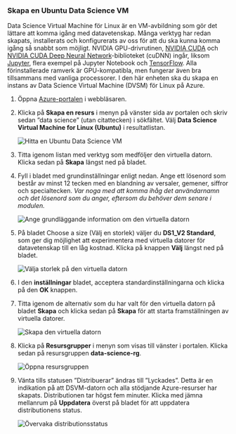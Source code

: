 ### <a name="create-an-ubuntu-data-science-vm"></a>Skapa en Ubuntu Data Science VM

Data Science Virtual Machine för Linux är en VM-avbildning som gör det lättare att komma igång med datavetenskap. Många verktyg har redan skapats, installerats och konfigurerats av oss för att du ska kunna komma igång så snabbt som möjligt. NVIDIA GPU-drivrutinen, [NVIDIA CUDA](https://developer.nvidia.com/cuda-downloads) och [NVIDIA CUDA Deep Neural Network](https://developer.nvidia.com/cudnn)-biblioteket (cuDNN) ingår, liksom [Jupyter](http://jupyter.org/), flera exempel på Jupyter Notebook och [TensorFlow](https://www.tensorflow.org/). Alla förinstallerade ramverk är GPU-kompatibla, men fungerar även bra tillsammans med vanliga processorer. I den här enheten ska du skapa en instans av Data Science Virtual Machine (DVSM) för Linux på Azure.

1. Öppna [Azure-portalen](https://portal.azure.com/?azure-portal=true) i webbläsaren.

1. Klicka på **Skapa en resurs** i menyn på vänster sida av portalen och skriv sedan ”data science” (utan citattecken) i sökfältet. Välj **Data Science Virtual Machine for Linux (Ubuntu)** i resultatlistan.

    ![Hitta en Ubuntu Data Science VM](../media-draft/1-new-data-science-vm.png)

1. Titta igenom listan med verktyg som medföljer den virtuella datorn. Klicka sedan på **Skapa** längst ned på bladet.

1. Fyll i bladet med grundinställningar enligt nedan. Ange ett lösenord som består av minst 12 tecken med en blandning av versaler, gemener, siffror och specialtecken. *Var noga med att komma ihåg det användarnamn och det lösenord som du anger, eftersom du behöver dem senare i modulen.*

    ![Ange grundläggande information om den virtuella datorn](../media-draft/1-create-data-science-vm-1.png)

1. På bladet Choose a size (Välj en storlek) väljer du **DS1_V2 Standard**, som ger dig möjlighet att experimentera med virtuella datorer för datavetenskap till en låg kostnad. Klicka på knappen **Välj** längst ned på bladet.

    ![Välja storlek på den virtuella datorn](../media-draft/1-create-data-science-vm-2.png)

1. I den **inställningar** bladet, acceptera standardinställningarna och klicka på den **OK** knappen.

1. Titta igenom de alternativ som du har valt för den virtuella datorn på bladet **Skapa** och klicka sedan på **Skapa** för att starta framställningen av virtuella datorer.

    ![Skapa den virtuella datorn](../media-draft/1-create-data-science-vm-4.png)

1. Klicka på **Resursgrupper** i menyn som visas till vänster i portalen. Klicka sedan på resursgruppen **data-science-rg**.

    ![Öppna resursgruppen](../media-draft/1-open-resource-group.png)

  
1. Vänta tills statusen ”Distribuerar” ändras till ”Lyckades”. Detta är en indikation på att DSVM-datorn och alla stödjande Azure-resurser har skapats. Distributionen tar högst fem minuter. Klicka med jämna mellanrum på **Uppdatera** överst på bladet för att uppdatera distributionens status.

    ![Övervaka distributionsstatus](../media-draft/1-deployment-succeeded.png)
